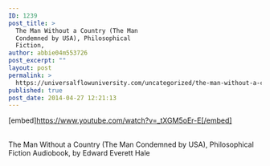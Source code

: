 ```yaml
---
ID: 1239
post_title: >
  The Man Without a Country (The Man
  Condemned by USA), Philosophical
  Fiction,
author: abbie04m553726
post_excerpt: ""
layout: post
permalink: >
  https://universalflowuniversity.com/uncategorized/the-man-without-a-country-the-man-condemned-by-usa-philosophical-fiction-2/
published: true
post_date: 2014-04-27 12:21:13
---
```

[embed]https://www.youtube.com/watch?v=_tXGM5oEr-E[/embed]</br></br>
<p>The Man Without a Country (The Man Condemned by USA), Philosophical Fiction Audiobook, by Edward Everett Hale</p>